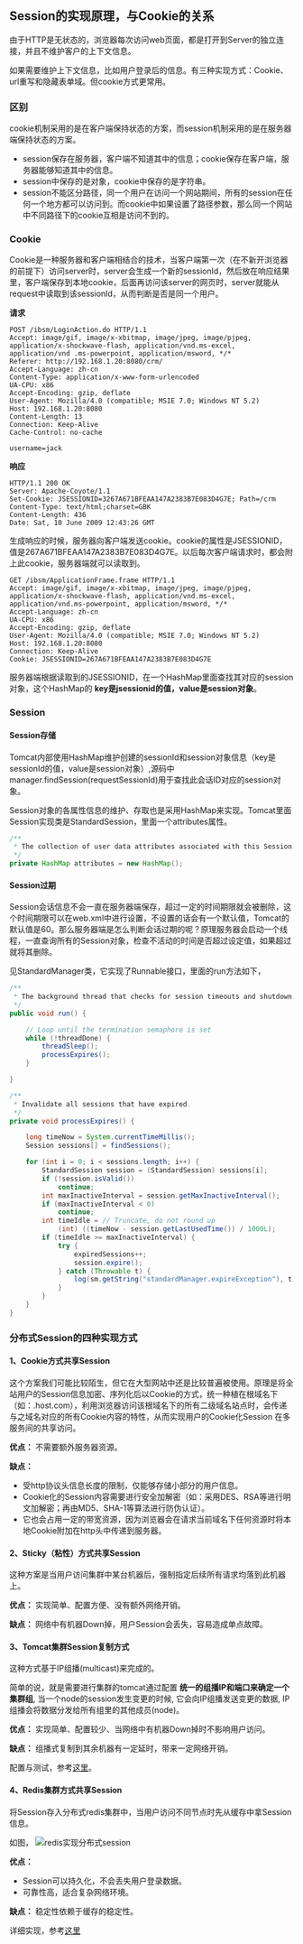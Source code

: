 ## Session的实现原理，与Cookie的关系

由于HTTP是无状态的，浏览器每次访问web页面，都是打开到Server的独立连接，并且不维护客户的上下文信息。

如果需要维护上下文信息，比如用户登录后的信息。有三种实现方式：Cookie、url重写和隐藏表单域。但cookie方式更常用。

### 区别
cookie机制采用的是在客户端保持状态的方案，而session机制采用的是在服务器端保持状态的方案。

- session保存在服务器，客户端不知道其中的信息；cookie保存在客户端，服务器能够知道其中的信息。
- session中保存的是对象，cookie中保存的是字符串。
- session不能区分路径，同一个用户在访问一个网站期间，所有的session在任何一个地方都可以访问到。而cookie中如果设置了路径参数，那么同一个网站中不同路径下的cookie互相是访问不到的。

### Cookie

Cookie是一种服务器和客户端相结合的技术，当客户端第一次（在不新开浏览器的前提下）访问server时，server会生成一个新的sessionId，然后放在响应结果里，客户端保存到本地cookie，后面再访问该server的网页时，server就能从request中读取到该sessionId，从而判断是否是同一个用户。

**请求**  

```data
POST /ibsm/LoginAction.do HTTP/1.1  
Accept: image/gif, image/x-xbitmap, image/jpeg, image/pjpeg, application/x-shockwave-flash, application/vnd.ms-excel, application/vnd .ms-powerpoint, application/msword, */*  
Referer: http://192.168.1.20:8080/crm/  
Accept-Language: zh-cn  
Content-Type: application/x-www-form-urlencoded  
UA-CPU: x86  
Accept-Encoding: gzip, deflate  
User-Agent: Mozilla/4.0 (compatible; MSIE 7.0; Windows NT 5.2)  
Host: 192.168.1.20:8080  
Content-Length: 13  
Connection: Keep-Alive  
Cache-Control: no-cache  
   
username=jack  
```

**响应**

```data
HTTP/1.1 200 OK  
Server: Apache-Coyote/1.1  
Set-Cookie: JSESSIONID=3267A671BFEAA147A2383B7E083D4G7E; Path=/crm  
Content-Type: text/html;charset=GBK  
Content-Length: 436  
Date: Sat, 10 June 2009 12:43:26 GMT
```

生成响应的时候，服务器向客户端发送cookie。cookie的属性是JSESSIONID，值是267A671BFEAA147A2383B7E083D4G7E。以后每次客户端请求时，都会附上此cookie，服务器端就可以读取到。

```data
GET /ibsm/ApplicationFrame.frame HTTP/1.1  
Accept: image/gif, image/x-xbitmap, image/jpeg, image/pjpeg, application/x-shockwave-flash, application/vnd.ms-excel, application/vnd.ms-powerpoint, application/msword, */*  
Accept-Language: zh-cn  
UA-CPU: x86  
Accept-Encoding: gzip, deflate  
User-Agent: Mozilla/4.0 (compatible; MSIE 7.0; Windows NT 5.2)  
Host: 192.168.1.20:8080  
Connection: Keep-Alive  
Cookie: JSESSIONID=267A671BFEAA147A2383B7E083D4G7E 
```

服务器端根据读取到的JSESSIONID，在一个HashMap里面查找其对应的session对象，这个HashMap的 **key是jsessionid的值，value是session对象**。

### Session

#### Session存储
Tomcat内部使用HashMap维护创建的sessionId和session对象信息（key是sessionId的值，value是session对象）,源码中manager.findSession(requestSessionId)用于查找此会话ID对应的session对象。

Session对象的各属性信息的维护、存取也是采用HashMap来实现。Tomcat里面Session实现类是StandardSession，里面一个attributes属性。

```java
/**
 * The collection of user data attributes associated with this Session.
 */
private HashMap attributes = new HashMap();
```

#### Session过期
Session会话信息不会一直在服务器端保存，超过一定的时间期限就会被删除，这个时间期限可以在web.xml中进行设置，不设置的话会有一个默认值，Tomcat的默认值是60。那么服务器端是怎么判断会话过期的呢？原理服务器会启动一个线程，一直查询所有的Session对象，检查不活动的时间是否超过设定值，如果超过就将其删除。

见StandardManager类，它实现了Runnable接口，里面的run方法如下，

```java
/**
 * The background thread that checks for session timeouts and shutdown.
 */
public void run() {

    // Loop until the termination semaphore is set
    while (!threadDone) {
        threadSleep();
        processExpires();
    }

}

/**
 * Invalidate all sessions that have expired.
 */
private void processExpires() {

    long timeNow = System.currentTimeMillis();
    Session sessions[] = findSessions();

    for (int i = 0; i < sessions.length; i++) {
        StandardSession session = (StandardSession) sessions[i];
        if (!session.isValid())
            continue;
        int maxInactiveInterval = session.getMaxInactiveInterval();
        if (maxInactiveInterval < 0)
            continue;
        int timeIdle = // Truncate, do not round up
            (int) ((timeNow - session.getLastUsedTime()) / 1000L);
        if (timeIdle >= maxInactiveInterval) {
            try {
                expiredSessions++;
                session.expire();
            } catch (Throwable t) {
                log(sm.getString("standardManager.expireException"), t);
            }
        }
    }
}
```

### 分布式Session的四种实现方式

#### 1、Cookie方式共享Session
这个方案我们可能比较陌生，但它在大型网站中还是比较普遍被使用。原理是将全站用户的Session信息加密、序列化后以Cookie的方式，统一种植在根域名下（如：.host.com），利用浏览器访问该根域名下的所有二级域名站点时，会传递与之域名对应的所有Cookie内容的特性，从而实现用户的Cookie化Session 在多服务间的共享访问。

**优点：**
不需要额外服务器资源。

**缺点：**

- 受http协议头信息长度的限制，仅能够存储小部分的用户信息。
- Cookie化的Session内容需要进行安全加解密（如：采用DES、RSA等进行明文加解密；再由MD5、SHA-1等算法进行防伪认证）。
- 它也会占用一定的带宽资源，因为浏览器会在请求当前域名下任何资源时将本地Cookie附加在http头中传递到服务器。

#### 2、Sticky（粘性）方式共享Session
这种方案是当用户访问集群中某台机器后，强制指定后续所有请求均落到此机器上。

**优点：**
实现简单、配置方便、没有额外网络开销。

**缺点：**
网络中有机器Down掉，用户Session会丢失，容易造成单点故障。

#### 3、Tomcat集群Session复制方式
这种方式基于IP组播(multicast)来完成的。

简单的说，就是需要进行集群的tomcat通过配置 **统一的组播IP和端口来确定一个集群组**, 当一个node的session发生变更的时候, 它会向IP组播发送变更的数据, IP组播会将数据分发给所有组里的其他成员(node)。

**优点：**
实现简单、配置较少、当网络中有机器Down掉时不影响用户访问。

**缺点：**
组播式复制到其余机器有一定延时，带来一定网络开销。

配置与测试，参考[这里](http://nanquan.iteye.com/blog/1533906)。

#### 4、Redis集群方式共享Session
将Session存入分布式redis集群中，当用户访问不同节点时先从缓存中拿Session信息。

如图，
![redis实现分布式session](https://github.com/cangchen8180/my-java-project/blob/master/src/main/java/com/jimi/java/_interview/web/2587879-b650ae9ea2d8574c.png)

**优点：**

- Session可以持久化，不会丢失用户登录数据。
- 可靠性高，适合复杂网络环境。

**缺点：**
稳定性依赖于缓存的稳定性。

详细实现，参考[这里](http://www.cnblogs.com/lengfo/p/4260363.html)






